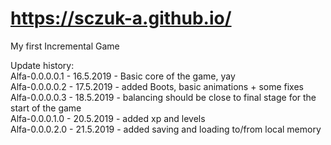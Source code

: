 # https://sczuk-a.github.io/


My first Incremental Game 



Update history:  
Alfa-0.0.0.0.1 - 16.5.2019 - Basic core of the game, yay   
Alfa-0.0.0.0.2 - 17.5.2019 - added Boots, basic animations + some fixes   
Alfa-0.0.0.0.3 - 18.5.2019 - balancing should be close to final stage for the start of the game   
Alfa-0.0.0.1.0 - 20.5.2019 - added xp and levels   
Alfa-0.0.0.2.0 - 21.5.2019 - added saving and loading to/from local memory

